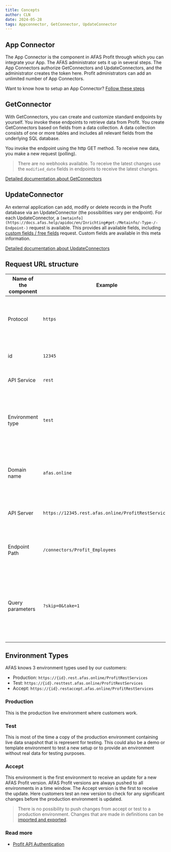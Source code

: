 ```yaml
---
title: Concepts
author: CLN
date: 2024-05-28
tags: Appconnector, GetConnector, UpdateConnector
---
```

## App Connector

The App Connector is the component in AFAS Profit through which you can integrate your App. The AFAS administrator sets it up in several steps. The App Connectors authorize GetConnectors and UpdateConnectors, and the administrator creates the token here. Profit administrators can add an unlimited number of App Connectors.

Want to know how to setup an App Connector? [Follow these steps](https://help.afas.nl/help/NL/SE/120718.htm)

## GetConnector

With GetConnectors, you can create and customize standard endpoints by yourself. You invoke these endpoints to retrieve data from Profit. You create GetConnectors based on fields from a data collection. A data collection consists of one or more tables and includes all relevant fields from the underlying SQL database.

You invoke the endpoint using the http GET method. To receive new data, you make a new request (polling).

>There are no webhooks available. To receive the latest changes use the `modified_date` fields in endpoints to receive the latest changes.

[Detailed documentation about GetConnectors](https://help.afas.nl/help/NL/SE/App_Cnnctr_Get.htm)

## UpdateConnector

An external application can add, modify or delete records in the Profit database via an UpdateConnector (the possibilities vary per endpoint). For each UpdateConnector, a `[metainfo](https://docs.afas.help/apidoc/en/Inrichting#get-/Metainfo/-Type-/-Endpoint-)` request is available. This provides all available fields, including [custom fields / free fields](https://docs.afas.help/Profit/en/Custom%20fields) request. Custom fields are available in this meta information.

[Detailed documentation about UpdateConnectors](https://help.afas.nl/help/NL/SE/App_Cnr_Rest_Update.htm)

## Request URL structure

Name of the component | Example                                              | Description                                                                                                            |
----------------------|------------------------------------------------------|------------------------------------------------------------------------------------------------------------------------|
Protocol              | `https`                                              | Specifies the protocol or schema used to communicate with the server.                                                  |
id                    | `12345`                                              | Specifies the AFAS domain of the customer.                                                                              |
API Service           | `rest`                                               | Specifies the web service being used.                                                                                  |
Environment type      | `test`                                               | Specifies the environment type being used. This can be empty [] for `Production`, `Test`, and `Accept`.                |
Domain name           | `afas.online`                                        | Identifies the server or system on which the API or service is hosted.                                                 |
API Server            | `https://12345.rest.afas.online/ProfitRestServices`  | Identifies the server on which the request is executed.                                                                |
Endpoint Path         | `/connectors/Profit_Employees`                       | Indicates the specific resource or operation to access on the server.                                                  |
Query parameters      | `?skip=0&take=1`                                     | A series of key-value pairs following a question mark (?) to provide additional information with the request.          |

## Environment Types

AFAS knows 3 environment types used by our customers:

- Production: `https://{id}.rest.afas.online/ProfitRestServices`
- Test:  `https://{id}.resttest.afas.online/ProfitRestServices`
- Accept: `https://{id}.restaccept.afas.online/ProfitRestServices`

### Production

This is the production live environment where customers work.

### Test

This is most of the time a copy of the production environment containing live data snapshot that is represent for testing. This could also be a demo or template environment to test a new setup or to provide an environment without real data for testing purposes.

### Accept

This environment is the first environment to receive an update for a new AFAS Profit version. AFAS Profit versions are always pushed to all environments in a time window. The Accept version is the first to receive the update. Here customers test an new version to check for any significant changes before the production environment is updated.

> There is no possibility to push changes from accept or test to a production environment. Changes that are made in definitions can be [imported and exported](https://help.afas.nl/help/EN/SE/App_Cnnctr_ImpExp.htm).

### Read more

- [Profit API Authentication](https://docs.afas.help/Profit/en/Authentication)
